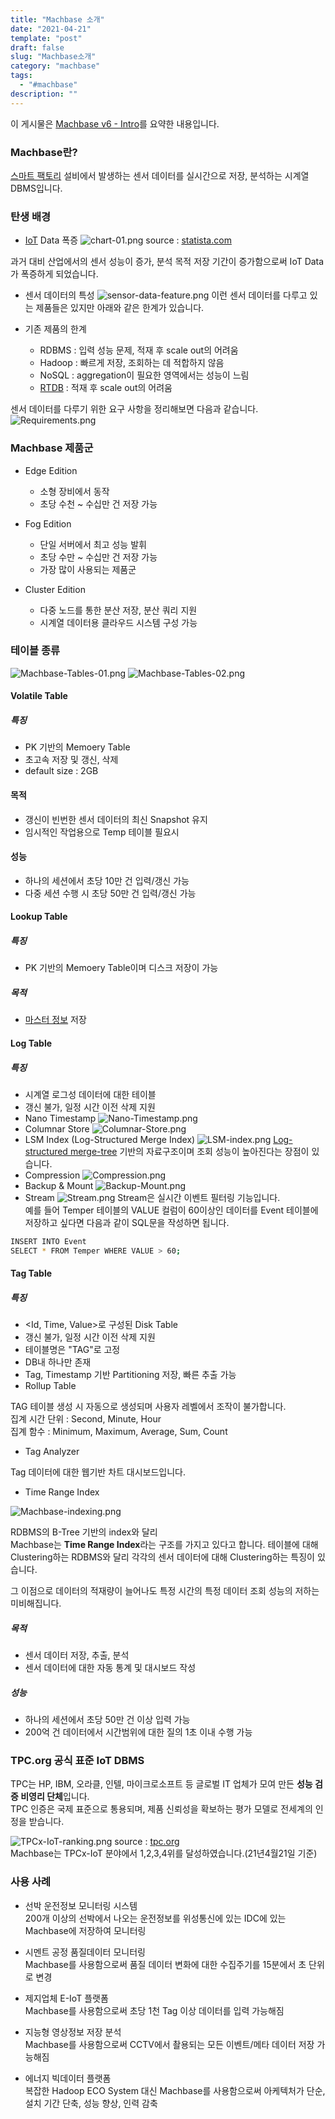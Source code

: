 ```yaml
---
title: "Machbase 소개"
date: "2021-04-21"
template: "post"
draft: false
slug: "Machbase소개"
category: "machbase"
tags:
  - "#machbase"
description: ""
---
```


이 게시물은 [Machbase v6 - Intro](https://www.youtube.com/watch?v=aHNd3EkgZFM&list=PLEwZA0kvx2ebWoVJNIIziIGAN1GR1x6z9)를 요약한 내용입니다.

### Machbase란?
[스마트 팩토리](https://ko.wikipedia.org/wiki/%EC%8A%A4%EB%A7%88%ED%8A%B8%ED%8C%A9%ED%86%A0%EB%A6%AC) 설비에서 발생하는 센서 데이터를 실시간으로 저장, 분석하는 시계열 DBMS입니다.

### 탄생 배경
+ [IoT](https://ko.wikipedia.org/wiki/%EC%82%AC%EB%AC%BC%EC%9D%B8%ED%84%B0%EB%84%B7) Data 폭증
![chart-01.png](/media/posts/2021-04-21---Machbase-소개/chart-01.png)
source : [statista.com](https://www.statista.com/statistics/471264/iot-number-of-connected-devices-worldwide/)

과거 대비 산업에서의 센서 성능이 증가, 분석 목적 저장 기간이 증가함으로써 IoT Data가 폭증하게 되었습니다.

+ 센서 데이터의 특성
![sensor-data-feature.png](/media/posts/2021-04-21---Machbase-소개/sensor-data-feature.png)
이런 센서 데이터를 다루고 있는 제품들은 있지만 아래와 같은 한계가 있습니다.

+ 기존 제품의 한계
  + RDBMS : 입력 성능 문제, 적재 후 scale out의 어려움
  + Hadoop : 빠르게 저장, 조회하는 데 적합하지 않음
  + NoSQL : aggregation이 필요한 영역에서는 성능이 느림
  + [RTDB](https://en.wikipedia.org/wiki/Real-time_database) : 적재 후 scale out의 어려움

센서 데이터를 다루기 위한 요구 사항을 정리해보면 다음과 같습니다.
![Requirements.png](/media/posts/2021-04-21---Machbase-소개/Requirements.png)

### Machbase 제품군

+ Edge Edition 
  + 소형 장비에서 동작
  + 초당 수천 ~ 수십만 건 저장 가능

+ Fog Edition
  + 단일 서버에서 최고 성능 발휘
  + 초당 수만 ~ 수십만 건 저장 가능
  + 가장 많이 사용되는 제품군

+ Cluster Edition
  + 다중 노드를 통한 분산 저장, 분산 쿼리 지원
  + 시계열 데이터용 클라우드 시스템 구성 가능

### 테이블 종류

![Machbase-Tables-01.png](/media/posts/2021-04-21---Machbase-소개/Machbase-Tables-01.png)
![Machbase-Tables-02.png](/media/posts/2021-04-21---Machbase-소개/Machbase-Tables-02.png)

#### Volatile Table

##### 특징

+ PK 기반의 Memoery Table
+ 초고속 저장 및 갱신, 삭제
+ default size : 2GB

#### 목적

+ 갱신이 빈번한 센서 데이터의 최신 Snapshot 유지
+ 임시적인 작업용으로 Temp 테이블 필요시

#### 성능

+ 하나의 세션에서 초당 10만 건 입력/갱신 가능
+ 다중 세션 수행 시 초당 50만 건 입력/갱신 가능

#### Lookup Table

##### 특징

+ PK 기반의 Memoery Table이며 디스크 저장이 가능

##### 목적
+ [마스터 정보](https://en.wikipedia.org/wiki/Master_data) 저장

#### Log Table

##### 특징

+ 시계열 로그성 데이터에 대한 테이블
+ 갱신 불가, 일정 시간 이전 삭제 지원
+ Nano Timestamp
![Nano-Timestamp.png](/media/posts/2021-04-21---Machbase-소개/Nano-Timestamp.png)
+ Columnar Store
![Columnar-Store.png](/media/posts/2021-04-21---Machbase-소개/Columnar-Store.png)
+ LSM Index (Log-Structured Merge Index)
![LSM-index.png](/media/posts/2021-04-21---Machbase-소개/LSM-index.png)
[Log-structured merge-tree](https://en.wikipedia.org/wiki/Log-structured_merge-tree) 기반의 자료구조이며 조회 성능이 높아진다는 장점이 있습니다.
+ Compression
![Compression.png](/media/posts/2021-04-21---Machbase-소개/Compression.png)
+ Backup & Mount
![Backup-Mount.png](/media/posts/2021-04-21---Machbase-소개/Backup-Mount.png)
+ Stream
![Stream.png](/media/posts/2021-04-21---Machbase-소개/Stream.png)
Stream은 실시간 이벤트 필터링 기능입니다.  
예를 들어 Temper 테이블의 VALUE 컬럼이 60이상인 데이터를 Event 테이블에 저장하고 싶다면 다음과 같이 SQL문을 작성하면 됩니다.

```bash
INSERT INTO Event
SELECT * FROM Temper WHERE VALUE > 60;
```

#### Tag Table

##### 특징

+ <Id, Time, Value>로 구성된 Disk Table
+ 갱신 불가, 일정 시간 이전 삭제 지원
+ 테이블명은 "TAG"로 고정
+ DB내 하나만 존재
+ Tag, Timestamp 기반 Partitioning 저장, 빠른 추출 가능
+ Rollup Table

TAG 테이블 생성 시 자동으로 생성되며 사용자 레벨에서 조작이 불가합니다.  
집계 시간 단위 : Second, Minute, Hour  
집계 함수 : Minimum, Maximum, Average, Sum, Count

+ Tag Analyzer

Tag 데이터에 대한 웹기반 차트 대시보드입니다.

+ Time Range Index

![Machbase-indexing.png](/media/posts/2021-04-21---Machbase-소개/Machbase-indexing.png)

RDBMS의 B-Tree 기반의 index와 달리  
Machbase는 **Time Range Index**라는 구조를 가지고 있다고 합니다.
테이블에 대해 Clustering하는 RDBMS와 달리 각각의 센서 데이터에 대해 Clustering하는 특징이 있습니다.

그 이점으로 데이터의 적재량이 늘어나도 특정 시간의 특정 데이터 조회 성능의 저하는 미비해집니다.

##### 목적

+ 센서 데이터 저장, 추출, 분석
+ 센서 데이터에 대한 자동 통계 및 대시보드 작성

##### 성능

+ 하나의 세션에서 초당 50만 건 이상 입력 가능
+ 200억 건 데이터에서 시간범위에 대한 질의 1초 이내 수행 가능

### TPC.org 공식 표준 IoT DBMS

TPC는 HP, IBM, 오라클, 인텔, 마이크로소프트 등 글로벌 IT 업체가 모여 만든 **성능 검증 비영리 단체**입니다.  
TPC 인증은 국제 표준으로 통용되며, 제품 신뢰성을 확보하는 평가 모델로 전세계의 인정을 받습니다.

![TPCx-IoT-ranking.png](/media/posts/2021-04-21---Machbase-소개/TPCx-IoT-ranking.png)
source : [tpc.org](http://tpc.org/tpcx-iot/results/tpcxiot_results5.asp?version=1)  
Machbase는 TPCx-IoT 분야에서 1,2,3,4위를 달성하였습니다.(21년4월21일 기준)

### 사용 사례

+ 선박 운전정보 모니터링 시스템  
200개 이상의 선박에서 나오는 운전정보를 위성통신에 있는 IDC에 있는 Machbase에 저장하여 모니터링

+ 시멘트 공정 품질데이터 모니터링  
Machbase를 사용함으로써 품질 데이터 변화에 대한 수집주기를 15분에서 초 단위로 변경

+ 제지업체 E-IoT 플랫폼  
Machbase를 사용함으로써 초당 1천 Tag 이상 데이터를 입력 가능해짐

+ 지능형 영상정보 저장 분석  
Machbase를 사용함으로써 CCTV에서 촬용되는 모든 이벤트/메타 데이터 저장 가능해짐

+ 에너지 빅데이터 플랫폼  
복잡한 Hadoop ECO System 대신 Machbase를 사용함으로써 아케텍처가 단순, 설치 기간 단축, 성능 향상, 인력 감축
